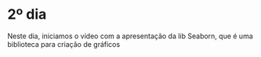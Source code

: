 # 2º dia

Neste dia, iniciamos o vídeo com a apresentação da lib Seaborn, que é uma biblioteca para criação de gráficos